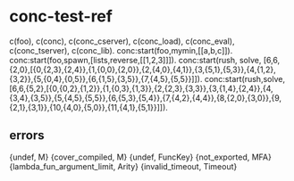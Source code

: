 conc-test-ref
=============

c(foo), c(conc), c(conc_cserver), c(conc_load), c(conc_eval), c(conc_tserver), c(conc_lib).
conc:start(foo,mymin,[[a,b,c]]).
conc:start(foo,spawn,[lists,reverse,[[1,2,3]]]).
conc:start(rush, solve, [6,6,{2,0},[{0,{2,3},{2,4}},{1,{0,0},{2,0}},{2,{4,0},{4,1}},{3,{5,1},{5,3}},{4,{1,2},{3,2}},{5,{0,4},{0,5}},{6,{1,5},{3,5}},{7,{4,5},{5,5}}]]).
conc:start(rush,solve,[6,6,{5,2},[{0,{0,2},{1,2}},{1,{0,3},{1,3}},{2,{2,3},{3,3}},{3,{1,4},{2,4}},{4,{3,4},{3,5}},{5,{4,5},{5,5}},{6,{5,3},{5,4}},{7,{4,2},{4,4}},{8,{2,0},{3,0}},{9,{2,1},{3,1}},{10,{4,0},{5,0}},{11,{4,1},{5,1}}]]).

errors
------
{undef, M}
{cover_compiled, M}
{undef, FuncKey}
{not_exported, MFA}
{lambda_fun_argument_limit, Arity}
{invalid_timeout, Timeout}

